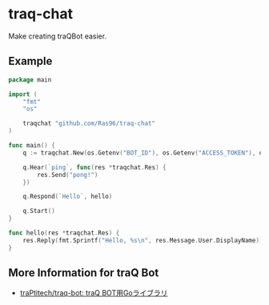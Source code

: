 # traq-chat

Make creating traQBot easier.

## Example

```go
package main

import (
	"fmt"
	"os"

	traqchat "github.com/Ras96/traq-chat"
)

func main() {
	q := traqchat.New(os.Getenv("BOT_ID"), os.Getenv("ACCESS_TOKEN"), os.Getenv("VERIFICATION_TOKEN"))

	q.Hear(`ping`, func(res *traqchat.Res) {
		res.Send("pong!")
	})

	q.Respond(`Hello`, hello)

	q.Start()
}

func hello(res *traqchat.Res) {
	res.Reply(fmt.Sprintf("Hello, %s\n", res.Message.User.DisplayName))
}

```

## More Information for traQ Bot

- [traPtitech/traq-bot: traQ BOT用Goライブラリ](https://github.com/traPtitech/traq-bot)

